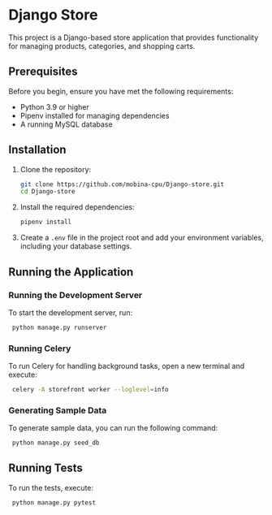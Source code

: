 # Django Store

This project is a Django-based store application that provides functionality for managing products, categories, and shopping carts.

## Prerequisites

Before you begin, ensure you have met the following requirements:

- Python 3.9 or higher
- Pipenv installed for managing dependencies
- A running MySQL database

## Installation

1. Clone the repository:

   ```bash
   git clone https://github.com/mobina-cpu/Django-store.git
   cd Django-store
   ```

2. Install the required dependencies:

   ```bash
   pipenv install
   ```

3. Create a `.env` file in the project root and add your environment variables, including your database settings.

## Running the Application

### Running the Development Server

To start the development server, run:

```bash
 python manage.py runserver
```

### Running Celery

To run Celery for handling background tasks, open a new terminal and execute:

```bash
 celery -A storefront worker --loglevel=info
```

### Generating Sample Data

To generate sample data, you can run the following command:

```bash
 python manage.py seed_db
```

## Running Tests

To run the tests, execute:

```bash
 python manage.py pytest
```

